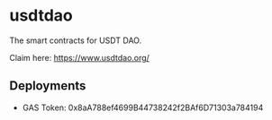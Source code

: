 # usdtdao

The smart contracts for USDT DAO.

Claim here: https://www.usdtdao.org/

## Deployments
* GAS Token: 0x8aA788ef4699B44738242f2BAf6D71303a784194
